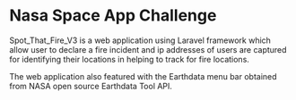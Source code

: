 <h1>Nasa Space App Challenge</h1>

Spot_That_Fire_V3 is a web application using Laravel framework which allow user to declare a fire incident and ip addresses of users are captured for identifying their locations in helping to track for fire locations.

The web application also featured with the Earthdata menu bar obtained from NASA open source Earthdata Tool API.

